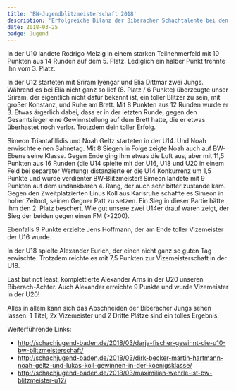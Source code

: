 ```yaml
---
title: 'BW-Jugendblitzmeisterschaft 2018'
description: 'Erfolgreiche Bilanz der Biberacher Schachtalente bei den BW-Blitzmeisterschaften: Titelgewinn, Vizemeistertitel und starke Einzelleistungen in verschiedenen Altersklassen.'
date: 2018-03-25
badge: Jugend
---
```


In der U10 landete Rodrigo Melzig in einem starken Teilnehmerfeld mit 10 Punkten aus 14 Runden auf dem 5. Platz. Lediglich ein halber Punkt trennte ihn vom 3. Platz.

In der U12 starteten mit Sriram Iyengar und Elia Dittmar zwei Jungs. Während es bei Elia nicht ganz so lief (8. Platz / 6 Punkte) überzeugte unser Sriram, der eigentlich nicht dafür bekannt ist, ein toller Blitzer zu sein, mit großer Konstanz, und Ruhe am Brett. Mit 8 Punkten aus 12 Runden wurde er 3. Etwas ärgerlich dabei, dass er in der letzten Runde, gegen den Gesamtsieger eine Gewinnstellung auf dem Brett hatte, die er etwas überhastet noch verlor. Trotzdem dein toller Erfolg.

Simeon Triantafillidis und Noah Geltz starteten in der U14. Und Noah erwischte einen Sahnetag. Mit 8 Siegen in Folge zeigte Noah auch auf BW-Ebene seine Klasse. Gegen Ende ging ihm etwas die Luft aus, aber mit 11,5 Punkten aus 16 Runden (die U14 spielte mit der U16, U18 und U20 in einem Feld bei separater Wertung) distanzierte er die U14 Konkurrenz um 1,5 Punkte und wurde verdienter BW-Blitzmeister! Simeon landete mit 9 Punkten auf dem undankbaren 4. Rang, der auch sehr bitter zustande kam. Gegen den Zweitplatzierten Linus Koll aus Karlsruhe schaffte es Simeon in hoher Zeitnot, seinen Gegner Patt zu setzen. Ein Sieg in dieser Partie hätte ihm den 2. Platz beschert. Wie gut unsere zwei U14er drauf waren zeigt, der Sieg der beiden gegen einen FM (>2200).

Ebenfalls 9 Punkte erzielte Jens Hoffmann, der am Ende toller Vizemeister der U16 wurde.

In der U18 spielte Alexander Eurich, der einen nicht ganz so guten Tag erwischte. Trotzdem reichte es mit 7,5 Punkten zur Vizemeisterschaft in der U18.

Last but not least, komplettierte Alexander Arns in der U20 unseren Biberach-Achter. Auch Alexander erreichte 9 Punkte und wurde Vizemeister in der U20!

Alles in allem kann sich das Abschneiden der Biberacher Jungs sehen lassen: 1 Titel, 2x Vizemeister und 2 Dritte Plätze sind ein tolles Ergebnis.

Weiterführende Links:

- http://schachjugend-baden.de/2018/03/darja-fischer-gewinnt-die-u10-bw-blitzmeisterschaft/
- http://schachjugend-baden.de/2018/03/dirk-becker-martin-hartmann-noah-geltz-und-lukas-koll-gewinnen-in-der-koenigsklasse/
- http://schachjugend-baden.de/2018/03/maximilian-wehrle-ist-bw-blitzmeister-u12/
